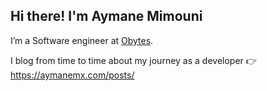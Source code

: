 ## Hi there! I'm Aymane Mimouni

I’m a Software engineer at [Obytes](https://www.obytes.com/). 

I blog from time to time about my journey as a developer :point_right: https://aymanemx.com/posts/
